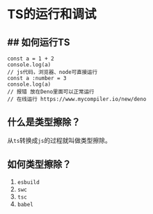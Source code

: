 # TS的运行和调试

## ## 如何运行TS

```tsx
const a = 1 + 2
console.log(a)
// js代码，浏览器、node可直接运行
const a :number = 3
console.log(a)
// 报错 放在Deno里面可以正常运行
// 在线运行 https://www.mycompiler.io/new/deno
```

## 什么是类型擦除？

从`ts`转换成`js`的过程就叫做类型擦除。

## 如何类型擦除？

1. `esbuild`
2. `swc`
3. `tsc`
4. `babel`
